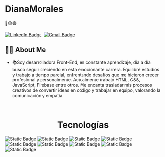 # DianaMorales

<div>
🔴🟡🟢

<br>

</div>


<div align="center">
  <img src="./assets/perfil.png" alt=""/>
</div>
<div>

  [![LinkedIn Badge](https://img.shields.io/badge/-Diana_Morales-blue?style=for-the-badge%26logo&logo=Linkedin&logoColor=white&link=https://www.linkedin.com/in/diana05morales/)](https://www.linkedin.com/in/vgluz/)&nbsp;
  [![Gmail Badge](https://img.shields.io/badge/-dianamorales100599@gmail.com-red?style=for-the-badge%26logo&logo=Gmail&logoColor=white)](mailto:dianamorales100599@gmail.com)&nbsp;
  

</div>

<div>

  ## 👩‍💻 About Me

  - 📚Soy desarrolladora Front-End, en constante aprendizaje, día a día busco seguir creciendo en esta emocionante carrera. Equilibré estudios y trabajo a tiempo parcial, enfrentando desafíos que me hicieron crecer profesional y personalmente. Actualmente trabajo  HTML, CSS, JavaScript, Firebase entre otros. Me encanta trasladar mis procesos creativos de convertir ideas en código y trabajar en equipo, valorando la comunicación y empatía.
 

  <br>
  

</div>



<h1 align="center">Tecnologías</h1>



![Static Badge](https://img.shields.io/badge/JavaScript-F7DF1E?style=for-the-badge%26logo&logo=javascript&logoColor=black)
![Static Badge](https://img.shields.io/badge/HTML5-E34F26?style=for-the-badge%26logo&logo=HTML5&logoColor=white)
![Static Badge](https://img.shields.io/badge/CSS3-1572B6?style=for-the-badge%26logo&logo=css3&logoColor=white)
![Static Badge](https://img.shields.io/badge/GitHub-100000?style=for-the-badge%26&logo=github&logoColor=white)
![Static Badge](https://img.shields.io/badge/Git-FFF?style=for-the-badge%26&logo=git&logoColor=orange)
![Static Badge](https://img.shields.io/badge/Visual_Studio_Code-0078D4?style=for-the-badge%26&logo=visual%20studio%20code&logoColor=white)
![Static Badge](https://img.shields.io/badge/jest-100000?style=for-the-badge%26&logo=jest&logoColor=white)
![Static Badge](https://img.shields.io/badge/node-43853D?style=for-the-badge%26&logo=node.js&logoColor=white)
![Static Badge](https://img.shields.io/badge/figma-F24E1E?style=for-the-badge%26&logo=figma&logoColor=white)
